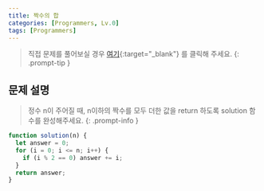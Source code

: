 ```yaml
---
title: 짝수의 합
categories: [Programmers, Lv.0]
tags: [Programmers]
---
```


> 직접 문제를 풀어보실 경우 [여기](https://school.programmers.co.kr/learn/courses/30/lessons/120831){:target="\_blank"} 를 클릭해 주세요.
> {: .prompt-tip }

## 문제 설명

> 정수 n이 주어질 때, n이하의 짝수를 모두 더한 값을 return 하도록 solution 함수를 완성해주세요.
> {: .prompt-info }

```js
function solution(n) {
  let answer = 0;
  for (i = 0; i <= n; i++) {
    if (i % 2 == 0) answer += i;
  }
  return answer;
}
```
